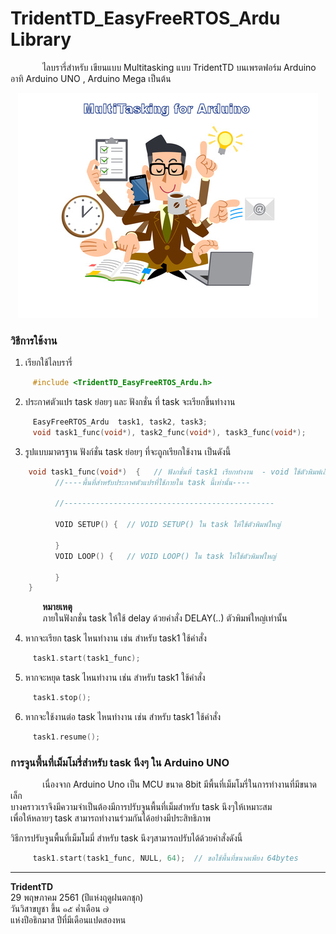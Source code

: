 TridentTD_EasyFreeRTOS_Ardu Library
===

&nbsp;&nbsp;&nbsp;&nbsp;&nbsp;&nbsp;&nbsp;&nbsp;&nbsp;&nbsp;&nbsp;&nbsp;
ไลบรารี่สำหรับ เขียนแบบ Multitasking แบบ TridentTD บนเพรตฟอร์ม Arduino  
อาทิ Arduino UNO , Arduino Mega เป็นต้น

<p align="center">
  <img src="Picture.png" alt="image"/>
</p>  

### วิธีการใช้งาน  

1. เรียกใช้ไลบรารี่  
```c  
     #include <TridentTD_EasyFreeRTOS_Ardu.h>
``` 
2. ประกาศตัวแปร task ย่อยๆ และ ฟังกชั่น ที่ task จะเรียกขึ้นทำงาน  
```c  
     EasyFreeRTOS_Ardu  task1, task2, task3;
     void task1_func(void*), task2_func(void*), task3_func(void*);
```
3. รูปแบบมาตรฐาน ฟังก์ชั่น task ย่อยๆ ที่จะถูกเรียกใช้งาน เป็นดังนี้  
```c
    void task1_func(void*)  {   // ฟังกชั่นที่ task1 เรียกทำงาน  - void ใช้ตัวพิมพ์เล็ก
          //----พื้นที่สำหรับประกาศตัวแปรที่ใช้ภายใน task นี้เท่านั้น----

          //-----------------------------------------------

          VOID SETUP() {  // VOID SETUP() ใน task ให้ใช้ตัวพิมพ์ใหญ่

          }
          VOID LOOP() {   // VOID LOOP() ใน task ให้ใช้ตัวพิมพ์ใหญ่

          }
    }

```
&nbsp;&nbsp;&nbsp;&nbsp;&nbsp;&nbsp;&nbsp;&nbsp;&nbsp;&nbsp;&nbsp;&nbsp;
**หมายเหตุ**  
&nbsp;&nbsp;&nbsp;&nbsp;&nbsp;&nbsp;&nbsp;&nbsp;&nbsp;&nbsp;&nbsp;&nbsp;
ภายในฟังกชั่น task ให้ใช้ delay ด้วยคำสั่ง DELAY(..) ตัวพิมพ์ใหญ่เท่านั้น  

4. หากจะเรียก task ไหนทำงาน เช่น สำหรับ task1 ใช้คำสั่ง  
```c
     task1.start(task1_func);
```
5. หากจะหยุด task ไหนทำงาน เช่น สำหรับ task1 ใช้คำสั่ง  
```c
     task1.stop();
```
6. หากจะใช้งานต่อ task ไหนทำงาน เช่น สำหรับ task1 ใช้คำสั่ง  
```c
     task1.resume();
```

### การจูนพื้นที่เม็มโมรี่สำหรับ task นึงๆ ใน Arduino UNO
&nbsp;&nbsp;&nbsp;&nbsp;&nbsp;&nbsp;&nbsp;&nbsp;&nbsp;&nbsp;&nbsp;&nbsp;
เนื่องจาก Arduino Uno เป็น MCU ขนาด 8bit มีพื้นที่เม็มโมรี่ในการทำงานที่มีขนาดเล็ก   
บางคราวเราจึงมีความจำเป็นต้องมีการปรับจูนพื้นที่เม็มสำหรับ task นึงๆให้เหมาะสม  
เพื่อให้หลายๆ task สามารถทำงานร่วมกันได้อย่างมีประสิทธิภาพ  
  
วิธีการปรับจูนพื้นที่เม็มโมมี่ สำหรับ task นึงๆสามารถปรับได้ด้วยคำสั่งดังนี้  
```c
     task1.start(task1_func, NULL, 64);  // ขอใช้พื้นที่ขนาดเพียง 64bytes
```



-----
**TridentTD**  
29 พฤษภาคม 2561 (ปีแห่งฤดูฝนตกชุก)  
วันวิสาขบูชา ขึ้น ๑๕ ค่ำเดือน ๗  
แห่งปีอธิกมาส ปีที่มีเดือนแปดสองหน  
